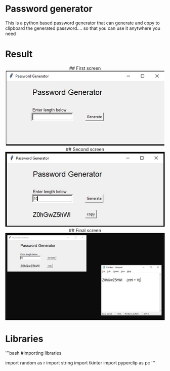 # Password generator
 This is a python based password generator that can generate and copy to clipboard the generated password.... so that you can use it anytwhere you need

# Result 
<p align="center">
    ## First screen <br>
    <img src="First screen.jpg" alt ="First screen"> <br>
    ## Second screen <br>
    <img src="Second screen.jpg" alt ="Second screen"> <br>
    ## Final screen <br>
    <img src="third screen.jpg" alt ="third screen">
</p>

# Libraries
'''bash
#importing libraries

import random as r
import string 
import tkinter
import pyperclip as pc
'''